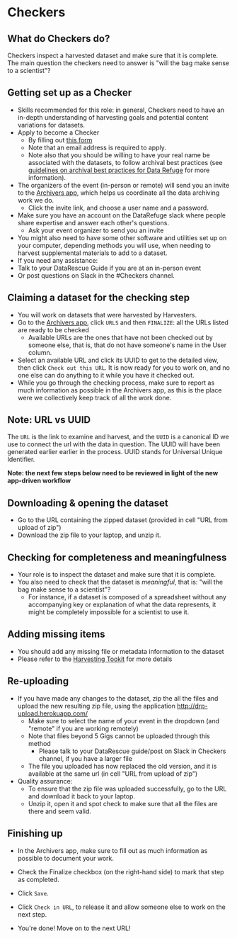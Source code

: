 

# Checkers

## What do Checkers do?
Checkers inspect a harvested dataset and make sure that it is complete. The main question the checkers need to answer is "will the bag make sense to a scientist"? 

## Getting set up as a Checker
- Skills recommended for this role: in general, Checkers need to have an in-depth understanding of harvesting goals and potential content variations for datasets.
- Apply to become a Checker 
   - By filling out [this form](https://docs.google.com/a/temple.edu/forms/d/e/1FAIpQLSfh9YIFnDrc-Cuc0hTd-U37J3D8xw8K7VXmzWkPs6Y5Q0wfVg/viewform) 
    - Note that an email address is required to apply.
    - Note also that you should be willing to have your real name be associated with the datasets, to follow archival best practices (see [guidelines on archival best practices for Data Refuge](http://www.ppehlab.org/blogposts/2017/2/1/data-refuge-rests-on-a-clear-chain-of-custody) for more information).
- The organizers of the event (in-person or remote) will send you an invite to the [Archivers app](http://www.archivers.space/), which helps us coordinate all the data archiving work we do.
	- Click the invite link, and choose a user name and a password.    
- Make sure you have an account on the DataRefuge slack where people share expertise and answer each other's questions.
	- Ask your event organizer to send you an invite 
- You might also need to have some other software and utilities set up on your computer, depending methods you will use, when needing to harvest supplemental materials to add to a dataset.
- If you need any assistance:
 - Talk to your DataRescue Guide if you are at an in-person event
 - Or post  questions on Slack in the #Checkers channel.

## Claiming a dataset for the checking step 
  - You will work on datasets that were harvested by Harvesters. 
  - Go to the [Archivers app](http://www.archivers.space/), click `URLS` and then `FINALIZE`: all the URLs listed are ready to be checked
    - Available URLs are the ones that have not been checked out by someone else, that is, that do not have someone's name in the User column.
- Select an available URL and click its UUID to get to the detailed view, then click `Check out this URL`. It is now ready for you to work on, and no one else can do anything to it while you have it checked out. 
- While you go through the checking process, make sure to report as much information as possible in the Archivers app, as this is the place were we collectively keep track of all the work done.

## Note: URL vs UUID
The `URL` is the link to examine and harvest, and the `UUID` is a canonical ID we use to connect the url with the data in question. The UUID will have been generated earlier earlier in the process. UUID stands for Universal Unique Identifier. 

**Note: the next few steps below need to be reviewed in light of the new app-driven workflow** 

## Downloading & opening the dataset
  - Go to the URL containing the zipped dataset (provided in cell "URL from upload of zip") 
  - Download the zip file to your laptop, and unzip it.

## Checking for completeness and meaningfulness
  - Your role is to inspect the dataset and make sure that it is complete.
  - You also need to check that the dataset is *meaningful*, that is: "will the bag make sense to a scientist"? 
    - For instance, if a dataset is composed of a spreadsheet without any accompanying key or explanation of what the data represents, it might be completely impossible for a scientist to use it.
   
## Adding missing items
  - You should add any missing file or metadata information to the dataset
  - Please refer to the [Harvesting Tookit](https://github.com/datarefugephilly/workflow/tree/FinalizeRemote-Delphine/harvesting-toolkit) for more details
 
## Re-uploading
  - If you have made any changes to the dataset, zip the all the files and upload the new resulting zip file, using the application http://drp-upload.herokuapp.com/
     - Make sure to select the name of your event in the dropdown (and "remote" if you are working remotely)
    - Note that files beyond 5 Gigs cannot be uploaded through this method
      - Please talk to your DataRescue guide/post on Slack in Checkers channel, if you have a larger file
    - The file you uploaded has now replaced the old version, and it is available at the same url (in cell "URL from upload of zip")
  - Quality assurance: 
    - To ensure that the zip file was uploaded successfully, go to the URL and download it back to your laptop. 
    - Unzip it, open it and spot check to make sure that all the files are there and seem valid.
 
## Finishing up
- In the Archivers app, make sure to fill out as much information as possible to document your work.
- Check the Finalize checkbox (on the right-hand side) to mark that step as completed. 
- Click `Save`.
- Click `Check in URL`, to release it and allow someone else to work on the next step. 

- You're done! Move on to the next URL! 
 
 <!-- - In the Uncrawlable spreadsheet, briefly describe any change you have made in cell "Any Changes?", and answer yes or no in cell "Files in  UUID.zip are all good?" -->
  
